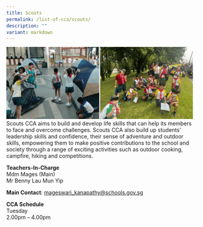```yaml
---
title: Scouts
permalink: /list-of-cca/scouts/
description: ""
variant: markdown
---
```

![](/images/CCAs/2023%20scouts%20gif.gif)[](/images/CCAs/cca-%20scouts%202023.png)
Scouts CCA aims to build and develop life skills that can help its members to face and overcome challenges. Scouts CCA also build up students’ leadership skills and confidence, their sense of adventure and outdoor skills, empowering them to make positive contributions to the school and society through a range of exciting activities such as outdoor cooking, campfire, hiking and competitions.

**Teachers-In-Charge**
<br>Mdm Mages (Main)
<br>Mr Benny Lau Mun Yip

**Main Contact**: [mageswari_kanapathy@schools.gov.sg](mageswari_kanapathy@schools.gov.sg)

**CCA Schedule**
<br>Tuesday
<br>2.00pm – 4.00pm